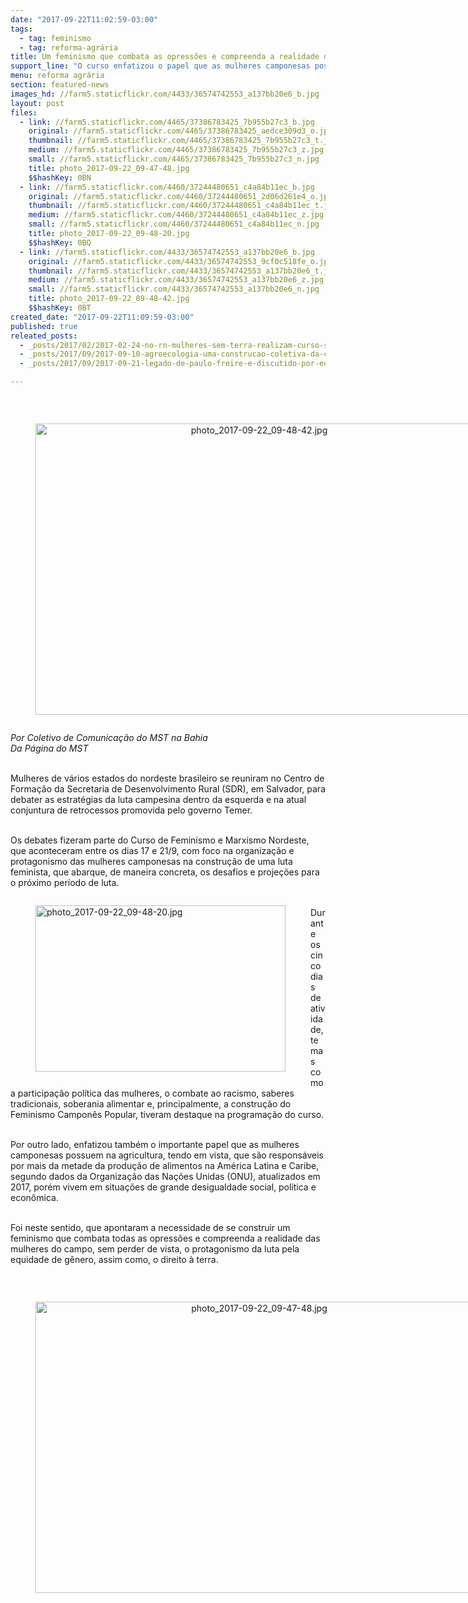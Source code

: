 ```yaml
---
date: "2017-09-22T11:02:59-03:00"
tags:
  - tag: feminismo
  - tag: reforma-agrária
title: Um feminismo que combata as opressões e compreenda a realidade do campo
support_line: "O curso enfatizou o papel que as mulheres camponesas possuem na agricultura, tendo em vista, que são responsáveis por mais da metade da produção de alimentos na América Latina e Caribe."
menu: reforma agrária
section: featured-news
images_hd: //farm5.staticflickr.com/4433/36574742553_a137bb20e6_b.jpg
layout: post
files:
  - link: //farm5.staticflickr.com/4465/37386783425_7b955b27c3_b.jpg
    original: //farm5.staticflickr.com/4465/37386783425_aedce309d3_o.jpg
    thumbnail: //farm5.staticflickr.com/4465/37386783425_7b955b27c3_t.jpg
    medium: //farm5.staticflickr.com/4465/37386783425_7b955b27c3_z.jpg
    small: //farm5.staticflickr.com/4465/37386783425_7b955b27c3_n.jpg
    title: photo_2017-09-22_09-47-48.jpg
    $$hashKey: 0BN
  - link: //farm5.staticflickr.com/4460/37244480651_c4a84b11ec_b.jpg
    original: //farm5.staticflickr.com/4460/37244480651_2d06d261e4_o.jpg
    thumbnail: //farm5.staticflickr.com/4460/37244480651_c4a84b11ec_t.jpg
    medium: //farm5.staticflickr.com/4460/37244480651_c4a84b11ec_z.jpg
    small: //farm5.staticflickr.com/4460/37244480651_c4a84b11ec_n.jpg
    title: photo_2017-09-22_09-48-20.jpg
    $$hashKey: 0BQ
  - link: //farm5.staticflickr.com/4433/36574742553_a137bb20e6_b.jpg
    original: //farm5.staticflickr.com/4433/36574742553_9cf0c518fe_o.jpg
    thumbnail: //farm5.staticflickr.com/4433/36574742553_a137bb20e6_t.jpg
    medium: //farm5.staticflickr.com/4433/36574742553_a137bb20e6_z.jpg
    small: //farm5.staticflickr.com/4433/36574742553_a137bb20e6_n.jpg
    title: photo_2017-09-22_09-48-42.jpg
    $$hashKey: 0BT
created_date: "2017-09-22T11:09:59-03:00"
published: true
releated_posts:
  - _posts/2017/02/2017-02-24-no-rn-mulheres-sem-terra-realizam-curso-sobre-feminismo-e-marxismo.md
  - _posts/2017/09/2017-09-10-agroecologia-uma-construcao-coletiva-da-classe-trabalhadora.md
  - _posts/2017/09/2017-09-21-legado-de-paulo-freire-e-discutido-por-educadores-e-educadoras-da-reforma-agraria.md

---
```

<p>&nbsp;</p>

<div style="text-align:center">
<figure class="image" style="display:inline-block"><img alt="photo_2017-09-22_09-48-42.jpg" height="466" src="//farm5.staticflickr.com/4433/36574742553_a137bb20e6_b.jpg" width="700" />
<figcaption></figcaption>
</figure>
</div>

<p><em>Por Coletivo de Comunica&ccedil;&atilde;o do MST na Bahia<br />
Da P&aacute;gina do MST</em></p>

<p><br />
Mulheres de v&aacute;rios estados do nordeste brasileiro se reuniram no Centro de Forma&ccedil;&atilde;o da Secretaria de Desenvolvimento Rural (SDR), em Salvador, para debater as estrat&eacute;gias da luta campesina dentro da esquerda e na atual conjuntura de retrocessos promovida pelo governo Temer.</p>

<p><br />
Os debates fizeram parte do Curso de Feminismo e Marxismo Nordeste, que aconteceram entre os dias 17 e 21/9, com foco na organiza&ccedil;&atilde;o e protagonismo das mulheres camponesas na constru&ccedil;&atilde;o de uma luta feminista, que abarque, de maneira concreta, os desafios e proje&ccedil;&otilde;es para o pr&oacute;ximo per&iacute;odo de luta.</p>

<figure class="image" style="float:left"><img alt="photo_2017-09-22_09-48-20.jpg" height="266" src="//farm5.staticflickr.com/4460/37244480651_c4a84b11ec_b.jpg" width="400" />
<figcaption></figcaption>
</figure>

<p><br />
Durante os cinco dias de atividade, temas como a participa&ccedil;&atilde;o pol&iacute;tica das mulheres, o combate ao racismo, saberes tradicionais, soberania alimentar e, principalmente, a constru&ccedil;&atilde;o do Feminismo Campon&ecirc;s Popular, tiveram destaque na programa&ccedil;&atilde;o do curso.</p>

<p><br />
Por outro lado, enfatizou tamb&eacute;m o importante papel que as mulheres camponesas possuem na agricultura, tendo em vista, que s&atilde;o respons&aacute;veis por mais da metade da produ&ccedil;&atilde;o de alimentos na Am&eacute;rica Latina e Caribe, segundo dados da Organiza&ccedil;&atilde;o das Na&ccedil;&otilde;es Unidas (ONU), atualizados em 2017, por&eacute;m vivem em situa&ccedil;&otilde;es de grande desigualdade social, pol&iacute;tica e econ&ocirc;mica.</p>

<p><br />
Foi neste sentido, que apontaram a necessidade de se construir um feminismo que combata todas as opress&otilde;es e compreenda a realidade das mulheres do campo, sem perder de vista, o protagonismo da luta pela equidade de g&ecirc;nero, assim como, o direito &agrave; terra.</p>

<p>&nbsp;</p>

<div style="text-align:center">
<figure class="image" style="display:inline-block"><img alt="photo_2017-09-22_09-47-48.jpg" height="466" src="//farm5.staticflickr.com/4465/37386783425_7b955b27c3_b.jpg" width="700" />
<figcaption></figcaption>
</figure>
</div>
